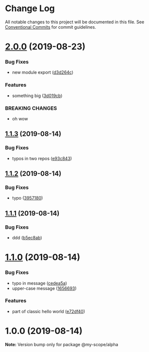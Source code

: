 # Change Log

All notable changes to this project will be documented in this file.
See [Conventional Commits](https://conventionalcommits.org) for commit guidelines.

# [2.0.0](https://github.com/nicholascm/lerna-conventional-commits/compare/@my-scope/alpha@1.1.3...@my-scope/alpha@2.0.0) (2019-08-23)


### Bug Fixes

* new module export ([d3d264c](https://github.com/nicholascm/lerna-conventional-commits/commit/d3d264c))


### Features

* something big ([3d019cb](https://github.com/nicholascm/lerna-conventional-commits/commit/3d019cb))


### BREAKING CHANGES

* oh wow





<a name="1.1.3"></a>
## [1.1.3](https://github.com/nicholascm/lerna-conventional-commits/compare/@my-scope/alpha@1.1.2...@my-scope/alpha@1.1.3) (2019-08-14)


### Bug Fixes

* typos in two repos ([e93c843](https://github.com/nicholascm/lerna-conventional-commits/commit/e93c843))




<a name="1.1.2"></a>
## [1.1.2](https://github.com/nicholascm/lerna-conventional-commits/compare/@my-scope/alpha@1.1.1...@my-scope/alpha@1.1.2) (2019-08-14)


### Bug Fixes

* typo ([3957180](https://github.com/nicholascm/lerna-conventional-commits/commit/3957180))




<a name="1.1.1"></a>
## [1.1.1](https://github.com/nicholascm/lerna-conventional-commits/compare/@my-scope/alpha@1.1.0...@my-scope/alpha@1.1.1) (2019-08-14)


### Bug Fixes

* ddd ([b5ec8ab](https://github.com/nicholascm/lerna-conventional-commits/commit/b5ec8ab))




<a name="1.1.0"></a>
# [1.1.0](https://github.com/nicholascm/lerna-conventional-commits/compare/@my-scope/alpha@1.0.0...@my-scope/alpha@1.1.0) (2019-08-14)


### Bug Fixes

*  typo in message ([cedea5a](https://github.com/nicholascm/lerna-conventional-commits/commit/cedea5a))
* upper-case message ([1656693](https://github.com/nicholascm/lerna-conventional-commits/commit/1656693))


### Features

*  part of classic hello world ([e72df40](https://github.com/nicholascm/lerna-conventional-commits/commit/e72df40))




<a name="1.0.0"></a>
# 1.0.0 (2019-08-14)




**Note:** Version bump only for package @my-scope/alpha
